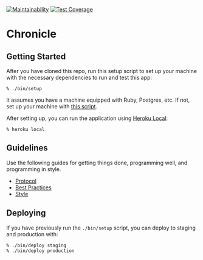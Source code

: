 [![Maintainability](https://api.codeclimate.com/v1/badges/5625ecc91b5bc8ef09c9/maintainability)](https://codeclimate.com/github/UnknownTales/chronicle/maintainability)
[![Test Coverage](https://api.codeclimate.com/v1/badges/5625ecc91b5bc8ef09c9/test_coverage)](https://codeclimate.com/github/UnknownTales/chronicle/test_coverage)

# Chronicle

## Getting Started

After you have cloned this repo, run this setup script to set up your machine
with the necessary dependencies to run and test this app:

    % ./bin/setup

It assumes you have a machine equipped with Ruby, Postgres, etc. If not, set up
your machine with [this script].

[this script]: https://github.com/thoughtbot/laptop

After setting up, you can run the application using [Heroku Local]:

    % heroku local

[Heroku Local]: https://devcenter.heroku.com/articles/heroku-local

## Guidelines

Use the following guides for getting things done, programming well, and
programming in style.

* [Protocol](http://github.com/thoughtbot/guides/blob/master/protocol)
* [Best Practices](http://github.com/thoughtbot/guides/blob/master/best-practices)
* [Style](http://github.com/thoughtbot/guides/blob/master/style)

## Deploying

If you have previously run the `./bin/setup` script,
you can deploy to staging and production with:

    % ./bin/deploy staging
    % ./bin/deploy production
